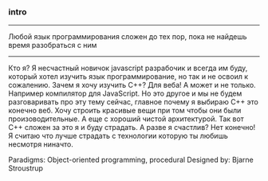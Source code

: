 ### intro


---

Любой язык программирования сложен до тех пор, пока не найдешь время разобраться с ним

---


Кто я? Я несчастный новичок javascript разрабочик и всегда им буду, который хотел изучить язык программирование, но так и не освоил к сожалению. Зачем я хочу изучить С++? Для веба! А может и не только. Например компилятор для JavaScript. Но это другое и мы не будем разговаривать про эту тему сейчас, главное почему я выбираю С++ это конечно веб. Хочу строить красивые вещи при том чтобы они были произоводительные.  А еще с хороший чистой архитектурой. Так вот С++ сложен за это я и буду страдать. А разве я счастлив? Нет конечно! Я считаю что лучше страдать с технологии которую ты любишь несмотря ниначто.

Paradigms: Object-oriented programming, procedural
Designed by: Bjarne Stroustrup

